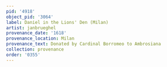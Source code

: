 ```yaml
---
pid: '4918'
object_pid: '3064'
label: Daniel in the Lions' Den (Milan)
artist: janbrueghel
provenance_date: '1618'
provenance_location: Milan
provenance_text: Donated by Cardinal Borromeo to Ambrosiana
collection: provenance
order: '0355'
---
```

